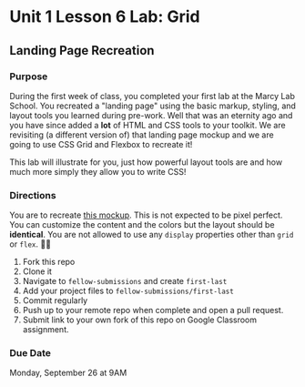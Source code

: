 # Unit 1 Lesson 6 Lab: Grid
## Landing Page Recreation

### Purpose 
During the first week of class, you completed your first lab at the Marcy Lab School. You recreated a "landing page" using the basic markup, styling, and layout tools you learned during pre-work. Well that was an eternity ago and you have since added a **lot** of HTML and CSS tools to your toolkit. We are revisiting (a different version of) that landing page mockup and we are going to use CSS Grid and Flexbox to recreate it!

This lab will illustrate for you, just how powerful layout tools are and how much more simply they allow you to write CSS!

### Directions
You are to recreate [this mockup](https://www.figma.com/proto/EGG0ERL0HRRWkXLx4hl4uH/Landing-Page-Lab-Grid?node-id=1%3A3&scaling=scale-down). This is not expected to be pixel perfect. You can customize the content and the colors but the layout should be **identical**.
You are not allowed to use any `display` properties other than `grid` or `flex`. 💪🏽
1. Fork this repo
2. Clone it
3. Navigate to `fellow-submissions` and create `first-last`
4. Add your project files to `fellow-submissions/first-last`
5. Commit regularly
6. Push up to your remote repo when complete and open a pull request.
7. Submit link to your own fork of this repo on Google Classroom assignment.

### Due Date
Monday, September 26 at 9AM
